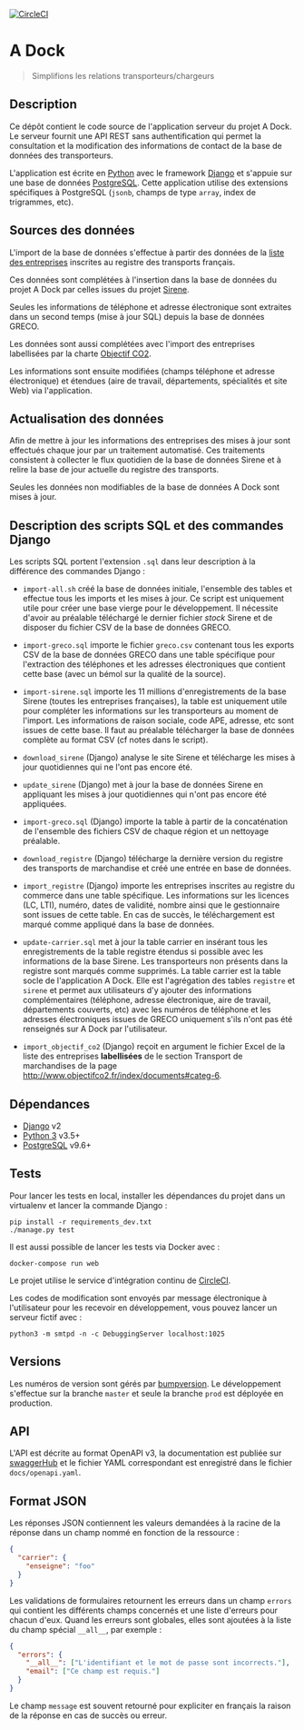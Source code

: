 [![CircleCI](https://circleci.com/gh/MTES-MCT/adock-api.svg?style=svg)](https://circleci.com/gh/MTES-MCT/adock-api)

# A Dock

> Simplifions les relations transporteurs/chargeurs

## Description

Ce dépôt contient le code source de l'application serveur du projet A Dock. Le
serveur fournit une API REST sans authentification qui permet la consultation et
la modification des informations de contact de la base de données des
transporteurs.

L'application est écrite en [Python][python] avec le framework [Django][django]
et s'appuie sur une base de données [PostgreSQL][postgresql]. Cette application
utilise des extensions spécifiques à PostgreSQL (`jsonb`, champs de type
`array`, index de trigrammes, etc).

## Sources des données

L'import de la base de données s'effectue à partir des données de la [liste des
entreprises](http://www2.transports.equipement.gouv.fr/registres/marchandises/SITR_Liste_des_entreprises_Marchandises_sortie_CSV.zip)
inscrites au registre des transports français.

Ces données sont complétées à l'insertion dans la base de données du projet A
Dock par celles issues du projet [Sirene](https://www.data.gouv.fr/fr/datasets/base-sirene-des-entreprises-et-de-leurs-etablissements-siren-siret/).

Seules les informations de téléphone et adresse électronique sont extraites dans
un second temps (mise à jour SQL) depuis la base de données GRECO.

Les données sont aussi complétées avec l'import des entreprises labellisées par
la charte [Objectif CO2](http://www.objectifco2.fr/index/documents#categ-6).

Les informations sont ensuite modifiées (champs téléphone et adresse
électronique) et étendues (aire de travail, départements, spécialités et site
Web) via l'application.

## Actualisation des données

Afin de mettre à jour les informations des entreprises des mises à jour sont
effectués chaque jour par un traitement automatisé. Ces traitements consistent à
collecter le flux quotidien de la base de données Sirene et à relire la base de
jour actuelle du registre des transports.

Seules les données non modifiables de la base de données A Dock sont mises à
jour.

## Description des scripts SQL et des commandes Django

Les scripts SQL portent l'extension `.sql` dans leur description à la différence
des commandes Django :

- `import-all.sh` créé la base de données initiale, l'ensemble des tables et
  effectue tous les imports et les mises à jour. Ce script est uniquement utile
  pour créer une base vierge pour le développement. Il nécessite d'avoir au
  préalable téléchargé le dernier fichier _stock_ Sirene et de disposer du
  fichier CSV de la base de données GRECO.

- `import-greco.sql` importe le fichier `greco.csv` contenant tous les exports
  CSV de la base de données GRECO dans une table spécifique pour l'extraction des
  téléphones et les adresses électroniques que contient cette base (avec un bémol
  sur la qualité de la source).

- `import-sirene.sql` importe les 11 millions d'enregistrements de la base
  Sirene (toutes les entreprises françaises), la table est uniquement utile pour
  compléter les informations sur les transporteurs au moment de l'import. Les
  informations de raison sociale, code APE, adresse, etc sont issues de cette
  base. Il faut au préalable télécharger la base de données complète au format
  CSV (cf notes dans le script).

- `download_sirene` (Django) analyse le site Sirene et télécharge les mises à jour
  quotidiennes qui ne l'ont pas encore été.

- `update_sirene` (Django) met à jour la base de données Sirene en appliquant les
  mises à jour quotidiennes qui n'ont pas encore été appliquées.

- `import-greco.sql` (Django) importe la table à partir de la concaténation de l'ensemble
  des fichiers CSV de chaque région et un nettoyage préalable.

- `download_registre` (Django) télécharge la dernière version du registre des transports
  de marchandise et créé une entrée en base de données.

- `import_registre` (Django) importe les entreprises inscrites au registre du commerce
  dans une table spécifique. Les informations sur les licences (LC, LTI),
  numéro, dates de validité, nombre ainsi que le gestionnaire sont issues de
  cette table. En cas de succès, le téléchargement est marqué comme appliqué
  dans la base de données.

- `update-carrier.sql` met à jour la table carrier en insérant tous
  les enregistrements de la table registre étendus si possible avec les
  informations de la base Sirene. Les transporteurs non présents dans la
  registre sont marqués comme supprimés. La table carrier est la table
  socle de l'application A Dock. Elle est l'agrégation des tables `registre` et
  `sirene` et permet aux utilisateurs d'y ajouter des informations
  complémentaires (téléphone, adresse électronique, aire de travail,
  départements couverts, etc) avec les numéros de téléphone et les adresses
  électroniques issues de GRECO uniquement s'ils n'ont pas été renseignés sur A
  Dock par l'utilisateur.

- `import_objectif_co2` (Django) reçoit en argument le fichier Excel de la liste
  des entreprises **labellisées** de le section Transport de marchandises de la
  page http://www.objectifco2.fr/index/documents#categ-6.

## Dépendances

- [Django][django] v2
- [Python 3][python] v3.5+
- [PostgreSQL][postgresql] v9.6+

[django]: https://www.djangoproject.com/
[python]: https://www.python.org/
[postgresql]: https://www.postgresql.org/

## Tests

Pour lancer les tests en local, installer les dépendances du projet dans un
virtualenv et lancer la commande Django :

```shell
pip install -r requirements_dev.txt
./manage.py test
```

Il est aussi possible de lancer les tests via Docker avec :

`docker-compose run web`

Le projet utilise le service d'intégration continu de [CircleCI](https://circleci.com/gh/MTES-MCT/adock-api).

Les codes de modification sont envoyés par message électronique à l'utilisateur pour les recevoir en développement, vous pouvez lancer un serveur fictif avec :

`python3 -m smtpd -n -c DebuggingServer localhost:1025`

## Versions

Les numéros de version sont gérés par [bumpversion](https://github.com/peritus/bumpversion).
Le développement s'effectue sur la branche `master` et seule la branche `prod` est déployée en production.

## API

L'API est décrite au format OpenAPI v3, la documentation est publiée sur
[swaggerHub](https://app.swaggerhub.com/apis/stephaner/adock/1.0.0-oas3) et le
fichier YAML correspondant est enregistré dans le fichier `docs/openapi.yaml`.

## Format JSON

Les réponses JSON contiennent les valeurs demandées à la racine de la réponse
dans un champ nommé en fonction de la ressource :

```json
{
  "carrier": {
    "enseigne": "foo"
  }
}
```

Les validations de formulaires retournent les erreurs dans un champ `errors` qui
contient les différents champs concernés et une liste d'erreurs pour chacun
d'eux. Quand les erreurs sont globales, elles sont ajoutées à la liste du champ
spécial `__all__`, par exemple :

```json
{
  "errors": {
    "__all__": ["L'identifiant et le mot de passe sont incorrects."],
    "email": ["Ce champ est requis."]
  }
}
```

Le champ `message` est souvent retourné pour expliciter en français la raison de
la réponse en cas de succès ou erreur.
